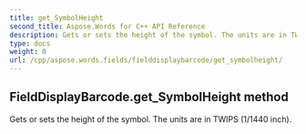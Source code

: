 ```yaml
---
title: get_SymbolHeight
second_title: Aspose.Words for C++ API Reference
description: Gets or sets the height of the symbol. The units are in TWIPS (1/1440 inch). 
type: docs
weight: 0
url: /cpp/aspose.words.fields/fielddisplaybarcode/get_symbolheight/
---
```

## FieldDisplayBarcode.get_SymbolHeight method


Gets or sets the height of the symbol. The units are in TWIPS (1/1440 inch).

